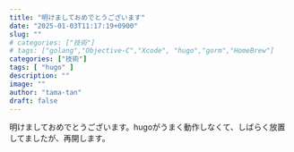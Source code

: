 ```yaml
---
title: "明けましておめでとうございます"
date: "2025-01-03T11:17:19+0900"
slug: ""
# categories: ["技術"]
# tags: ["golang","Objective-C","Xcode", "hugo","gorm","HomeBrew"]
categories: ["技術"]
tags: [ "hugo" ]
description: ""
image: ""
author: "tama-tan"
draft: false
---
```


明けましておめでとうございます。hugoがうまく動作しなくて、しばらく放置してましたが、再開します。
